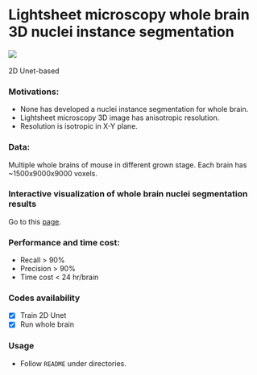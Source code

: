 # Lightsheet microscopy whole brain 3D nuclei instance segmentation
[![](https://img.shields.io/badge/github-_project_-blue?style=social&logo=github)](https://github.com/Chrisa142857/Lightsheet_microscopy_image_3D_nuclei_instance_segmentation) &ensp;

2D Unet-based

### Motivations:
 - None has developed a nuclei instance segmentation for whole brain.
 - Lightsheet microscopy 3D image has anisotropic resolution.
 - Resolution is isotropic in X-Y plane.

### Data:
Multiple whole brains of mouse in different grown stage. Each brain has ~1500x9000x9000 voxels.

### Interactive visualization of whole brain nuclei segmentation results
Go to this [page](http://lightsheet-nis.ziquanw.com/).

### Performance and time cost:
 - Recall > 90% 
 - Precision > 90%
 - Time cost < 24 hr/brain

### Codes availability
 - [x] Train 2D Unet
 - [x] Run whole brain

### Usage
 - Follow `README` under directories.